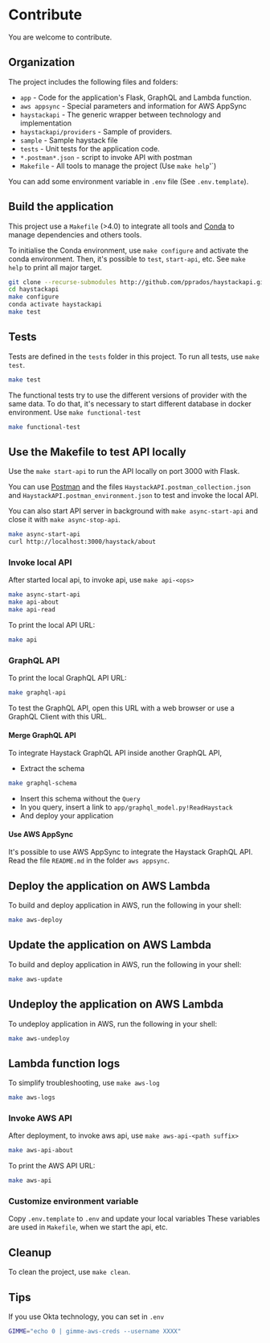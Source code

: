 # Contribute

You are welcome to contribute.

## Organization

The project includes the following files and folders:

- `app` - Code for the application's Flask, GraphQL and Lambda function.
- `aws appsync` - Special parameters and information for AWS AppSync
- `haystackapi` - The generic wrapper between technology and implementation
- `haystackapi/providers` - Sample of providers.
- `sample` - Sample haystack file
- `tests` - Unit tests for the application code.
- `*.postman*.json` - script to invoke API with postman
- `Makefile` - All tools to manage the project (Use `make help`'`)

You can add some environment variable in `.env` file (See `.env.template`).

## Build the application

This project use a `Makefile` (>4.0) to integrate all tools
and [Conda](https://docs.conda.io/projects/conda/en/latest/index.html)
to manage dependencies and others tools.

To initialise the Conda environment, use `make configure` and activate the conda environment. Then, it's possible
to `test`, `start-api`, etc. See `make help` to print all major target.

```bash
git clone --recurse-submodules http://github.com/pprados/haystackapi.git 
cd haystackapi
make configure
conda activate haystackapi
make test
```

## Tests

Tests are defined in the `tests` folder in this project. To run all tests, use `make test`.

```bash
make test
```

The functional tests try to use the different versions of provider with the same data. To do that, it's necessary to
start different database in docker environment. Use `make functional-test`

```bash
make functional-test
```

## Use the Makefile to test API locally

Use the `make start-api` to run the API locally on port 3000 with Flask.

You can use [Postman](https://www.postman.com/) and the files `HaystackAPI.postman_collection.json`
and `HaystackAPI.postman_environment.json` to test and invoke the local API.

You can also start API server in background with `make async-start-api` and close it with `make async-stop-api`.

```bash
make async-start-api
curl http://localhost:3000/haystack/about
```

### Invoke local API

After started local api, to invoke api, use `make api-<ops>`

```bash
make async-start-api
make api-about
make api-read
```

To print the local API URL:

```bash
make api
```

### GraphQL API

To print the local GraphQL API URL:

```bash
make graphql-api
```

To test the GraphQL API, open this URL with a web browser or use a GraphQL Client with this URL.

#### Merge GraphQL API

To integrate Haystack GraphQL API inside another GraphQL API,

- Extract the schema

```bash
make graphql-schema
```

- Insert this schema without the `Query`
- In you query, insert a link to `app/graphql_model.py!ReadHaystack`
- And deploy your application

#### Use AWS AppSync

It's possible to use AWS AppSync to integrate the Haystack GraphQL API. Read the file `README.md` in the
folder `aws appsync`.

## Deploy the application on AWS Lambda

To build and deploy application in AWS, run the following in your shell:

```bash
make aws-deploy
```

## Update the application on AWS Lambda

To build and deploy application in AWS, run the following in your shell:

```bash
make aws-update
```

## Undeploy the application on AWS Lambda

To undeploy application in AWS, run the following in your shell:

```bash
make aws-undeploy
```

## Lambda function logs

To simplify troubleshooting, use `make aws-log`

```bash
make aws-logs
```

### Invoke AWS API

After deployment, to invoke aws api, use `make aws-api-<path suffix>`

```bash
make aws-api-about
```

To print the AWS API URL:

```bash
make aws-api
```

### Customize environment variable

Copy `.env.template` to `.env` and update your local variables These variables are used in `Makefile`, when we start the
api, etc.

## Cleanup

To clean the project, use `make clean`.

## Tips

If you use Okta technology, you can set in `.env`

```bash
GIMME="echo 0 | gimme-aws-creds --username XXXX"
```
